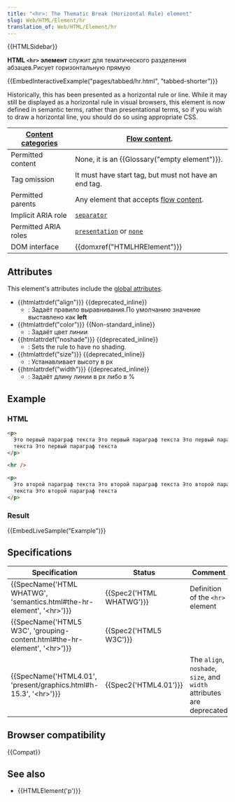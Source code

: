 ```yaml
---
title: "<hr>: The Thematic Break (Horizontal Rule) element"
slug: Web/HTML/Element/hr
translation_of: Web/HTML/Element/hr
---
```


{{HTMLSidebar}}

**HTML `<hr>` элемент** служит для тематического разделения абзацев.Рисует горизонтальную прямую

{{EmbedInteractiveExample("pages/tabbed/hr.html", "tabbed-shorter")}}

Historically, this has been presented as a horizontal rule or line. While it may still be displayed as a horizontal rule in visual browsers, this element is now defined in semantic terms, rather than presentational terms, so if you wish to draw a horizontal line, you should do so using appropriate CSS.

| [Content categories](/ru/docs/Web/HTML/Content_categories) | [Flow content](/ru/docs/Web/HTML/Content_categories#Flow_content).                                                                                                                 |
| ---------------------------------------------------------- | ---------------------------------------------------------------------------------------------------------------------------------------------------------------------------------- |
| Permitted content                                          | None, it is an {{Glossary("empty element")}}.                                                                                                                                      |
| Tag omission                                               | It must have start tag, but must not have an end tag.                                                                                                                              |
| Permitted parents                                          | Any element that accepts [flow content](/ru/docs/Web/HTML/Content_categories#Flow_content).                                                                                        |
| Implicit ARIA role                                         | <code><a href="/ru/docs/Web/Accessibility/ARIA/Roles/separator_role">separator</a></code>                                                                                          |
| Permitted ARIA roles                                       | <code><a href="/ru/docs/Web/Accessibility/ARIA/Roles/presentation_role">presentation</a></code> or <code><a href="/ru/docs/Web/Accessibility/ARIA/Roles/none_role">none</a></code> |
| DOM interface                                              | {{domxref("HTMLHRElement")}}                                                                                                                                                       |

## Attributes

This element's attributes include the [global attributes](/ru/docs/Web/HTML/Global_attributes).

- {{htmlattrdef("align")}} {{deprecated_inline}}
  - : Задаёт правило выравнивания.По умолчанию значение выставлено как **left**
- {{htmlattrdef("color")}} {{Non-standard_inline}}
  - : Задаёт цвет линии
- {{htmlattrdef("noshade")}} {{deprecated_inline}}
  - : Sets the rule to have no shading.
- {{htmlattrdef("size")}} {{deprecated_inline}}
  - : Устанавливает высоту в px
- {{htmlattrdef("width")}} {{deprecated_inline}}
  - : Задаёт длину линии в px либо в %

## Example

### HTML

```html
<p>
  Это первый параграф текста Это первый параграф текста Это первый параграф
  текста Это первый параграф текста
</p>

<hr />

<p>
  Это второй параграф текста Это второй параграф текста Это второй параграф
  текста Это второй параграф текста
</p>
```

### Result

{{EmbedLiveSample("Example")}}

## Specifications

| Specification                                                                   | Status                   | Comment                                                               |
| ------------------------------------------------------------------------------- | ------------------------ | --------------------------------------------------------------------- |
| {{SpecName('HTML WHATWG', 'semantics.html#the-hr-element', '&lt;hr&gt;')}}      | {{Spec2('HTML WHATWG')}} | Definition of the `<hr>` element                                      |
| {{SpecName('HTML5 W3C', 'grouping-content.html#the-hr-element', '&lt;hr&gt;')}} | {{Spec2('HTML5 W3C')}}   |                                                                       |
| {{SpecName('HTML4.01', 'present/graphics.html#h-15.3', '&lt;hr&gt;')}}          | {{Spec2('HTML4.01')}}    | The `align`, `noshade`, `size`, and `width` attributes are deprecated |

## Browser compatibility

{{Compat}}

## See also

- {{HTMLElement('p')}}
